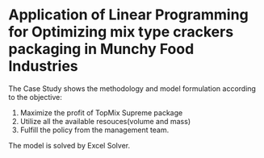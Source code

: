 # Application of Linear Programming for Optimizing mix type crackers packaging in Munchy Food Industries
The Case Study shows the methodology and model formulation according to the objective:
1. Maximize the profit of TopMix Supreme package
2. Utilize all the available resouces(volume and mass)
3. Fulfill the policy from the management team.  

The model is solved by Excel Solver.
